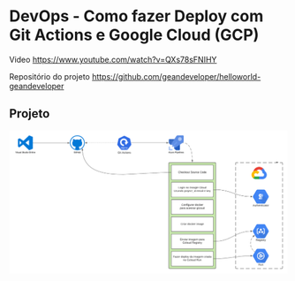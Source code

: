 # DevOps - Como fazer Deploy com Git Actions e Google Cloud (GCP)

Video
https://www.youtube.com/watch?v=QXs78sFNIHY

Repositório do projeto
https://github.com/geandeveloper/helloworld-geandeveloper

## Projeto

![projeto](./docs/images/ci.png)
